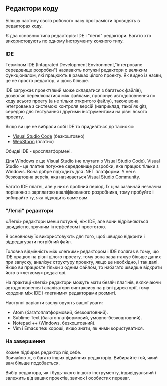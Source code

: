 ## Редактори коду
Більшу частину свого робочого часу програмісти проводять в редакторах коду.

Є два основних типа редакторів: IDE і "легкі" редактори. Багато хто використовують по одному інструменту кожного типу.
### IDE
Терміном IDE (Intagrated Development Environment,"інтегроване середовище розробки") називають потужні редактори с великим функціоналом, які працюють в рамках цілого проекту. Як видно із назви, це не просто редактор, а щось більше.

IDE загружає проект(який може складатися з багатьох файлів), дозволяє переключатися між файлами, пропонує автодоповнення по коду всього проету (а не тільки откритого файлу), також вона інтегрована з системою контроля версій (наприклад, такої як git), середою для тестування і другими інструментами на рівні всього проекту.

Якщо ви ще не вибрали собі IDE то придивіться до таких як:   
* [Visual Studio Code](https://visualstudio.microsoft.com/ru/) (безкоштовно)
* [WebStorm](https://www.jetbrains.com/ru-ru/webstorm/) (платно)

Обидві IDE - кросплатформені.

Для Windows є ще Visual Studio (не плутати з Visual Studio Code). Visual Studio - це платне потужне середовище розробки, яке працює тільки з Windows. Вона добре підходить для .NET платформи. У неї є безкоштовна версія, яка називається [Visual Studio Community](https://visualstudio.microsoft.com/ru/vs/community/).

Багато IDE платні, але у них є пробний період. Їх ціна зазвичай незначна порівняно з зарплатою кваліфікованого розробника, тому пробуйте і вибирайте ту, яка підходить саме вам.

### "Легкі" редактори
«Легкі» редактори менш потужні, ніж IDE, але вони відрізняються швидкістю, зручним інтерфейсом і простотою.

В основному їх використовують для того, щоб швидко відкрити і відредагувати потрібний файл.

Головна відмінність між «легким» редактором і IDE полягає в тому, що IDE працює на рівні цілого проекту, тому вона завантажує більше даних при запуску, аналізує структуру проекту, якщо це необхідно, і так далі. Якщо ви працюєте тільки з одним файлом, то набагато швидше відкрити його в «легкому» редакторі.

На практиці «легкі» редактори можуть мати безліч плагінів, включаючи автодоповнення і аналізатори синтаксису на рівні директорії, тому кордони між IDE і «легкими» редакторами розмиті.

Наступні варіанти заслуговують вашої уваги:

* Atom (багатоплатформовий, безкоштовний).
* Sublime Text (багатоплатформовий, умовно-безкоштовний).
* Notepad ++ (Windows, безкоштовний).
* Vim і Emacs теж хороші, якщо знати, як ними користуватися.

### На завершення
Кожен підбирає редактор під себе.  
Звичайно ж, є багато інших відмінних редакторів. Вибирайте той, який вам більше подобається.

Вибір редактора, як і будь-якого іншого інструменту, індивідуальний і залежить від ваших проектів, звичок і особистих переваг.
